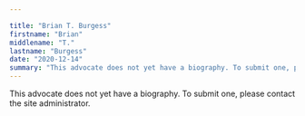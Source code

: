 ```yaml
---

title: "Brian T. Burgess"
firstname: "Brian"
middlename: "T."
lastname: "Burgess"
date: "2020-12-14"
summary: "This advocate does not yet have a biography. To submit one, please contact the site administrator."
---
```

This advocate does not yet have a biography. To submit one, please contact the site administrator.

